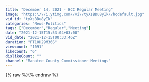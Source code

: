 ```yaml
---
title: "December 14, 2021 - BCC Regular Meeting"
image: "https:\/\/i.ytimg.com\/vi\/tyXsBDu8yIk\/hqdefault.jpg"
vid_id: "tyXsBDu8yIk"
categories: "News-Politics"
tags: ["December","Regular","Meeting"]
date: "2021-12-15T15:53:04+03:00"
vid_date: "2021-12-15T00:33:46Z"
duration: "PT10H29M36S"
viewcount: "1091"
likeCount: "6"
dislikeCount: ""
channel: "Manatee County Commissioner Meetings"
---
```

{% raw %}{% endraw %}
